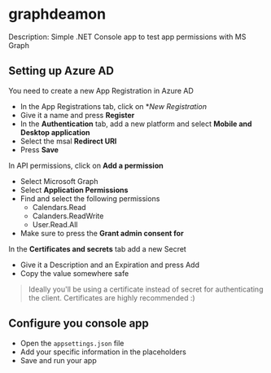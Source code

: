 # graphdeamon
Description: Simple .NET Console app to test app permissions with MS Graph


## Setting up Azure AD
You need to create a new App Registration in Azure AD
- In the App Registrations tab, click on **New Registration*
- Give it a name and press **Register**
- In the **Authentication** tab, add a new platform and select **Mobile and Desktop application**
- Select the msal **Redirect URI**
- Press **Save**

In API permissions, click on **Add a permission**
- Select Microsoft Graph
- Select **Application Permissions**
- Find and select the following permissions
  - Calendars.Read
  - Calanders.ReadWrite
  - User.Read.All
- Make sure to press the **Grant admin consent for <tenantName>**

In the **Certificates and secrets** tab add a new Secret
- Give it a Description and an Expiration and press Add
- Copy the value somewhere safe 

> Ideally you'll be using a certificate instead of secret for authenticating the client. Certificates are highly recommended :)

## Configure you console app
- Open the `appsettings.json` file
- Add your specific information in the placeholders
- Save and run your app
  

